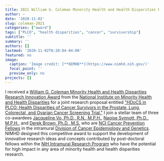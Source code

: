 ```yaml
---
title: 2021 William G. Coleman Minority Health and Health Disparities Research Innovation Award
author: ~
date: '2020-11-02'
slug: coleman-2021
categories: ["award"]
tags: ["PLCO", "health disparities", "cancer", "survivorship"]
subtitle: ''
summary: ''
authors: []
lastmod: '2020-11-02T8:20:04-04:00'
featured: no
image: 
  caption: 'Image credit: [**NIMHD**](https://www.nimhd.nih.gov/)'
  focal_point: ''
  preview_only: no
projects: []
---
```


I received a [William G. Coleman Minority Health and Health Disparities Research Innovation Award](https://www.nimhd.nih.gov/programs/intramural/research-award/index.html) from the [National Institute on Minority Health and Health Disparities](https://www.nimhd.nih.gov/) for a joint research proposal entitled ["HDoCS in PLCO: Health Disparities of Cancer Survivors in the Prostate, Lung, Colorectal, and Ovarian Cancer Screening Trial."](https://www.nimhd.nih.gov/programs/intramural/research-award/2021-awardees/awardees-group.html) I join a stellar team of three co-awardees [Jacqueline Vo, Ph.D., R.N., M.P.H.](https://dceg.cancer.gov/fellowship-training/fellowship-experience/meet-fellows/reb/vo-jacqueline), [Naoise Synnott, Ph.D., M.P.H.](https://dceg.cancer.gov/fellowship-training/fellowship-experience/meet-fellows/iteb/synnott-naoise), and [Derek Brown, Ph.D., M.S.](https://dceg.cancer.gov/fellowship-training/fellowship-experience/meet-fellows/iteb/brown-derek) who are [NCI Cancer Prevention Fellows](https://cpfp.cancer.gov/) in the intramural [Division of Cancer Epidemiology and Genetics](https://dceg.cancer.gov/). NIMHD designed this competitive award to support the development of innovative research ideas and concepts contributed by post-doctoral fellows within the [NIH Intramural Research Program](https://irp.nih.gov/) who have the potential for high impact in any area of minority health and health disparities research.